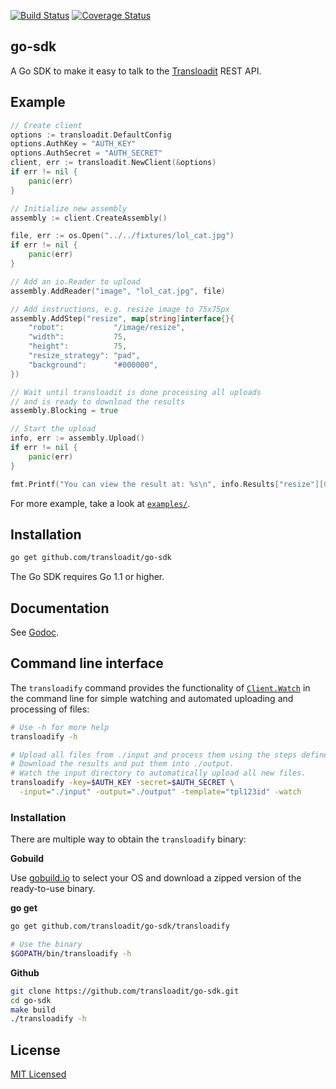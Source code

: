 [![Build Status](https://travis-ci.org/transloadit/go-sdk.svg)](https://travis-ci.org/transloadit/go-sdk)
[![Coverage Status](https://coveralls.io/repos/transloadit/go-sdk/badge.png)](https://coveralls.io/r/transloadit/go-sdk)

## go-sdk

A Go SDK to make it easy to talk to the [Transloadit](https://transloadit.com) REST API.

## Example

```go
// Create client
options := transloadit.DefaultConfig
options.AuthKey = "AUTH_KEY"
options.AuthSecret = "AUTH_SECRET"
client, err := transloadit.NewClient(&options)
if err != nil {
	panic(err)
}

// Initialize new assembly
assembly := client.CreateAssembly()

file, err := os.Open("../../fixtures/lol_cat.jpg")
if err != nil {
	panic(err)
}

// Add an io.Reader to upload
assembly.AddReader("image", "lol_cat.jpg", file)

// Add instructions, e.g. resize image to 75x75px
assembly.AddStep("resize", map[string]interface{}{
	"robot":           "/image/resize",
	"width":           75,
	"height":          75,
	"resize_strategy": "pad",
	"background":      "#000000",
})

// Wait until transloadit is done processing all uploads
// and is ready to download the results
assembly.Blocking = true

// Start the upload
info, err := assembly.Upload()
if err != nil {
	panic(err)
}

fmt.Printf("You can view the result at: %s\n", info.Results["resize"][0].Url)
```

For more example, take a look at [`examples/`](https://github.com/transloadit/go-sdk/tree/master/examples).

## Installation

```sh
go get github.com/transloadit/go-sdk
```

The Go SDK requires Go 1.1 or higher.

## Documentation

See [Godoc](http://godoc.org/github.com/transloadit/go-sdk).

## Command line interface

The `transloadify` command provides the functionality of [`Client.Watch`](http://godoc.org/github.com/transloadit/go-sdk#Client.Watch) in the command line for simple watching and automated uploading and processing of files:

```sh
# Use -h for more help
transloadify -h

# Upload all files from ./input and process them using the steps defined in the template with the id 'tpl123id'.
# Download the results and put them into ./output.
# Watch the input directory to automatically upload all new files.
transloadify -key=$AUTH_KEY -secret=$AUTH_SECRET \
  -input="./input" -output="./output" -template="tpl123id" -watch
```

### Installation

There are multiple way to obtain the `transloadify` binary:

**Gobuild**

Use [gobuild.io](http://gobuild.io/download/github.com/transloadit/go-sdk/transloadify) to select your OS and download a zipped version of the ready-to-use binary.

**go get**

```sh
go get github.com/transloadit/go-sdk/transloadify

# Use the binary
$GOPATH/bin/transloadify -h
```

**Github**

```sh
git clone https://github.com/transloadit/go-sdk.git
cd go-sdk
make build
./transloadify -h
```

## License

[MIT Licensed](LICENSE)
